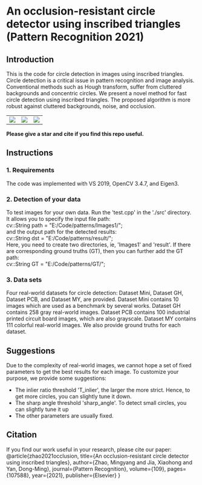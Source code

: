 # An occlusion-resistant circle detector using inscribed triangles (Pattern Recognition 2021)



## Introduction
This is the code for circle detection in images using inscribed triangles. Circle detection is a critical issue in pattern recognition and image analysis. Conventional methods such as Hough transform, suffer from cluttered backgrounds and concentric circles. We present a novel method for fast circle detection using inscribed triangles. The proposed algorithm is more robust against cluttered backgrounds, noise, and occlusion.



<table>
    <tr>
         <td ><center><img src="https://github.com/zikai1/CircleDetection/blob/master/input.png"> </center></td>
        <td ><center><img src="https://github.com/zikai1/CircleDetection/blob/master/det.png"> </center></td>
        <td ><center><img src="https://github.com/zikai1/CircleDetection/blob/master/det2.png"> </center></td>
    </tr>
</table>

**Please give a star and cite if you find this repo useful.**

## Instructions
### 1. Requirements
The code was implemented with VS 2019, OpenCV 3.4.7, and Eigen3.

### 2. Detection of your data
To test images for your own data. Run the 'test.cpp' in the './src' directory.  
It allows you to specify the input file path:  
cv::String path = "E:/Code/patterns/Images1/";  
and the output path for the detected results:  
cv::String dst = "E:/Code/patterns/result/";  
Here, you need to create two directories, ie, 'Images1' and 'result'. If there are corresponding ground truths (GT), then you can further add the GT path:  
cv::String GT = "E:/Code/patterns/GT/";

### 3. Data sets
Four real-world datasets for circle detection: Dataset Mini, Dataset GH, Dataset PCB, and Dataset MY, are provided. Dataset Mini contains 10 images which are used as a benchmark by several works. Dataset GH contains 258 gray real-world images. Dataset PCB contains 100 industrial printed circuit board images, which are also grayscale. Dataset MY contains 111 colorful real-world images. We also provide ground truths for each dataset.


## Suggestions
Due to the complexity of real-world images, we cannot hope a set of fixed parameters to get the best results for each image. To customize your purpose, we provide some suggestions:  
- The inlier ratio threshold 'T_inlier', the larger the more strict. Hence, to get more circles, you can slightly tune it down.
- The sharp angle threshold 'sharp_angle'. To detect small circles, you can slightly tune it up
- The other parameters are usually fixed.

## Citation
If you find our work useful in your research, please cite our paper:  
@article{zhao2021occlusion,
  title={An occlusion-resistant circle detector using inscribed triangles},
  author={Zhao, Mingyang and Jia, Xiaohong and Yan, Dong-Ming},
  journal={Pattern Recognition},
  volume={109},
  pages={107588},
  year={2021},
  publisher={Elsevier}
}

